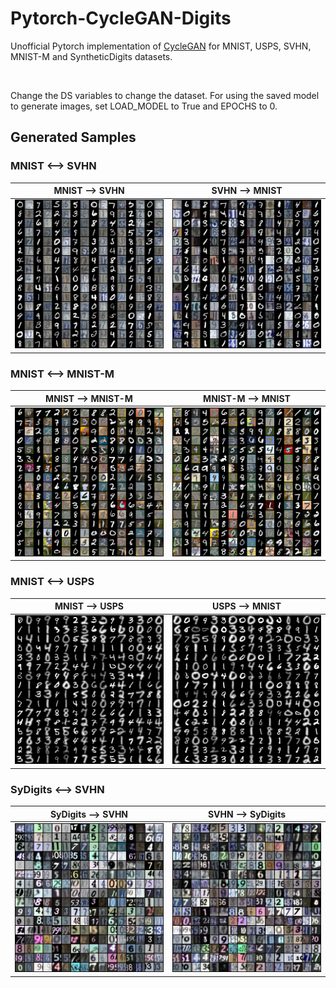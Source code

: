 
# Pytorch-CycleGAN-Digits
Unofficial Pytorch implementation of [CycleGAN](https://arxiv.org/abs/1703.10593) for MNIST, USPS, SVHN, MNIST-M and SyntheticDigits datasets.

<br>

Change the DS variables to change the dataset.
For using the saved model to generate images, set LOAD_MODEL to True and EPOCHS to 0.
## Generated Samples
### MNIST &#10231; SVHN
MNIST &#10230; SVHN             |  SVHN &#10230; MNIST
:-------------------------:|:-------------------------:
![MNIST_SVHN.](./Results/SVHN_MNIST/MNIST_SVHN.png)  |  ![SVHN_MNIST](./Results/SVHN_MNIST/SVHN_MNIST.png)

### MNIST &#10231; MNIST-M
MNIST &#10230; MNIST-M             |  MNIST-M &#10230; MNIST
:-------------------------:|:-------------------------:
![MNIST_MNISTM.](Results/MNIST_MNISTM/MNIST_MNISTM.png)  |  ![MNISTM_MNIST](./Results/MNIST_MNISTM/MNISTM_MNIST.png)

### MNIST &#10231; USPS
MNIST &#10230; USPS             |  USPS &#10230; MNIST
:-------------------------:|:-------------------------:
![MNIST_USPS.](./Results/MNIST_USPS/MNIST_USPS.png)  |  ![MNISTM_MNIST](./Results/MNIST_USPS/USPS_MNIST.png)

### SyDigits &#10231; SVHN
SyDigits &#10230; SVHN             |  SVHN &#10230; SyDigits
:-------------------------:|:-------------------------:
![SyDigits_SVHN.](./Results/SyDigits_SVHN/SyDigits_SVHN.png)  |  ![SVHN_SyDigits](./Results/SyDigits_SVHN/SVHN_SyDigits.png)

